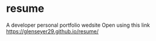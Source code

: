 # resume
A developer personal portfolio wedsite
 Open using this link https://glenseyer29.github.io/resume/
